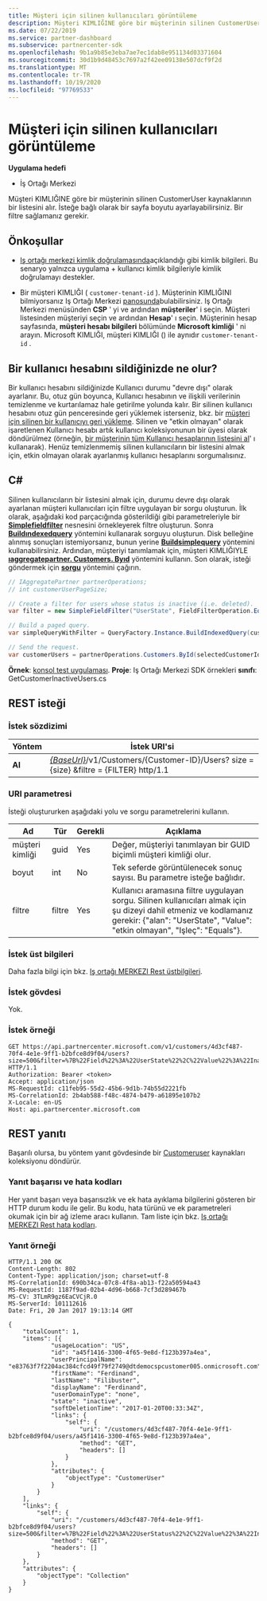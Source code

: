 ```yaml
---
title: Müşteri için silinen kullanıcıları görüntüleme
description: Müşteri KIMLIĞINE göre bir müşterinin silinen CustomerUser kaynaklarının bir listesini alır. İsteğe bağlı olarak bir sayfa boyutu ayarlayabilirsiniz. Bir filtre sağlamanız gerekir.
ms.date: 07/22/2019
ms.service: partner-dashboard
ms.subservice: partnercenter-sdk
ms.openlocfilehash: 9b1a9b85e3eba7ae7ec1dab8e951134d03371604
ms.sourcegitcommit: 30d1b9d48453c7697a2f42ee09138e507dcf9f2d
ms.translationtype: MT
ms.contentlocale: tr-TR
ms.lasthandoff: 10/19/2020
ms.locfileid: "97769533"
---
```

# <a name="view-deleted-users-for-a-customer"></a>Müşteri için silinen kullanıcıları görüntüleme

**Uygulama hedefi**

- İş Ortağı Merkezi

Müşteri KIMLIĞINE göre bir müşterinin silinen CustomerUser kaynaklarının bir listesini alır. İsteğe bağlı olarak bir sayfa boyutu ayarlayabilirsiniz. Bir filtre sağlamanız gerekir.

## <a name="prerequisites"></a>Önkoşullar

- [Iş ortağı merkezi kimlik doğrulamasında](partner-center-authentication.md)açıklandığı gibi kimlik bilgileri. Bu senaryo yalnızca uygulama + kullanıcı kimlik bilgileriyle kimlik doğrulamayı destekler.

- Bir müşteri KIMLIĞI ( `customer-tenant-id` ). Müşterinin KIMLIĞINI bilmiyorsanız Iş Ortağı Merkezi [panosunda](https://partner.microsoft.com/dashboard)bulabilirsiniz. Iş Ortağı Merkezi menüsünden **CSP** ' yi ve ardından **müşteriler**' i seçin. Müşteri listesinden müşteriyi seçin ve ardından **Hesap**' ı seçin. Müşterinin hesap sayfasında, **müşteri hesabı bilgileri** bölümünde **Microsoft kimliği** ' ni arayın. Microsoft KIMLIĞI, müşteri KIMLIĞI () ile aynıdır `customer-tenant-id` .

## <a name="what-happens-when-you-delete-a-user-account"></a>Bir kullanıcı hesabını sildiğinizde ne olur?

Bir kullanıcı hesabını sildiğinizde Kullanıcı durumu "devre dışı" olarak ayarlanır. Bu, otuz gün boyunca, Kullanıcı hesabının ve ilişkili verilerinin temizlenme ve kurtarılamaz hale getirilme yolunda kalır. Bir silinen kullanıcı hesabını otuz gün penceresinde geri yüklemek isterseniz, bkz. bir [müşteri için silinen bir kullanıcıyı geri yükleme](restore-a-user-for-a-customer.md). Silinen ve "etkin olmayan" olarak işaretlenen Kullanıcı hesabı artık kullanıcı koleksiyonunun bir üyesi olarak döndürülmez (örneğin, [bir müşterinin tüm Kullanıcı hesaplarının listesini al](get-a-list-of-all-user-accounts-for-a-customer.md)' ı kullanarak). Henüz temizlenmemiş silinen kullanıcıların bir listesini almak için, etkin olmayan olarak ayarlanmış kullanıcı hesaplarını sorgumalısınız.

## <a name="c"></a>C\#

Silinen kullanıcıların bir listesini almak için, durumu devre dışı olarak ayarlanan müşteri kullanıcıları için filtre uygulayan bir sorgu oluşturun. İlk olarak, aşağıdaki kod parçacığında gösterildiği gibi parametreleriyle bir [**Simplefieldfilter**](/dotnet/api/microsoft.store.partnercenter.models.query.simplefieldfilter) nesnesini örnekleyerek filtre oluşturun. Sonra [**Buildındexedquery**](/dotnet/api/microsoft.store.partnercenter.models.query.queryfactory.buildindexedquery) yöntemini kullanarak sorguyu oluşturun. Disk belleğine alınmış sonuçları istemiyorsanız, bunun yerine [**Buildsimplequery**](/dotnet/api/microsoft.store.partnercenter.models.query.queryfactory.buildsimplequery) yöntemini kullanabilirsiniz. Ardından, müşteriyi tanımlamak için, müşteri KIMLIĞIYLE [**ıaggregatepartner. Customers. Byıd**](/dotnet/api/microsoft.store.partnercenter.customers.icustomercollection.byid) yöntemini kullanın. Son olarak, isteği göndermek için [**sorgu**](/dotnet/api/microsoft.store.partnercenter.customerusers.icustomerusercollection.query) yöntemini çağırın.

``` csharp
// IAggregatePartner partnerOperations;
// int customerUserPageSize;

// Create a filter for users whose status is inactive (i.e. deleted).
var filter = new SimpleFieldFilter("UserState", FieldFilterOperation.Equals, "Inactive");

// Build a paged query.
var simpleQueryWithFilter = QueryFactory.Instance.BuildIndexedQuery(customerUserPageSize, 0, filter);

// Send the request.
var customerUsers = partnerOperations.Customers.ById(selectedCustomerId).Users.Query(simpleQueryWithFilter);
```

**Örnek**: [konsol test uygulaması](console-test-app.md). **Proje**: Iş Ortağı Merkezi SDK örnekleri **sınıfı**: GetCustomerInactiveUsers.cs

## <a name="rest-request"></a>REST isteği

### <a name="request-syntax"></a>İstek sözdizimi

| Yöntem  | İstek URI'si                                                                                                       |
|---------|-------------------------------------------------------------------------------------------------------------------|
| **Al** | [*{BaseUrl}*](partner-center-rest-urls.md)/v1/Customers/{Customer-ID}/Users? size = {size} &filtre = {FILTER} http/1.1 |

### <a name="uri-parameter"></a>URI parametresi

İsteği oluştururken aşağıdaki yolu ve sorgu parametrelerini kullanın.

| Ad        | Tür   | Gerekli | Açıklama                                                                                                                                                                        |
|-------------|--------|----------|------------------------------------------------------------------------------------------------------------------------------------------------------------------------------------|
| müşteri kimliği | guid   | Yes      | Değer, müşteriyi tanımlayan bir GUID biçimli müşteri kimliği olur.                                                                                                            |
| boyut        | int    | No       | Tek seferde görüntülenecek sonuç sayısı. Bu parametre isteğe bağlıdır.                                                                                                     |
| filtre      | filtre | Yes      | Kullanıcı aramasına filtre uygulayan sorgu. Silinen kullanıcıları almak için şu dizeyi dahil etmeniz ve kodlamanız gerekir: {"alan": "UserState", "Value": "etkin olmayan", "Işleç": "Equals"}. |

### <a name="request-headers"></a>İstek üst bilgileri

Daha fazla bilgi için bkz. [Iş ortağı MERKEZI Rest üstbilgileri](headers.md).

### <a name="request-body"></a>İstek gövdesi

Yok.

### <a name="request-example"></a>İstek örneği

```http
GET https://api.partnercenter.microsoft.com/v1/customers/4d3cf487-70f4-4e1e-9ff1-b2bfce8d9f04/users?size=500&filter=%7B%22Field%22%3A%22UserState%22%2C%22Value%22%3A%22Inactive%22%2C%22Operator%22%3A%22equals%22%7D HTTP/1.1
Authorization: Bearer <token>
Accept: application/json
MS-RequestId: c11feb95-55d2-45b6-9d1b-74b55d2221fb
MS-CorrelationId: 2b4ab588-f48c-4874-b479-a61895e107b2
X-Locale: en-US
Host: api.partnercenter.microsoft.com
```

## <a name="rest-response"></a>REST yanıtı

Başarılı olursa, bu yöntem yanıt gövdesinde bir [Customeruser](user-resources.md#customeruser) kaynakları koleksiyonu döndürür.

### <a name="response-success-and-error-codes"></a>Yanıt başarısı ve hata kodları

Her yanıt başarı veya başarısızlık ve ek hata ayıklama bilgilerini gösteren bir HTTP durum kodu ile gelir. Bu kodu, hata türünü ve ek parametreleri okumak için bir ağ izleme aracı kullanın. Tam liste için bkz. [Iş ortağı MERKEZI Rest hata kodları](error-codes.md).

### <a name="response-example"></a>Yanıt örneği

```http
HTTP/1.1 200 OK
Content-Length: 802
Content-Type: application/json; charset=utf-8
MS-CorrelationId: 690b34ca-07c8-4f8a-ab13-f22a50594a43
MS-RequestId: 1187f9ad-02b4-4d96-b668-7cf3d289467b
MS-CV: 3TLmR9gz6EaCVCjR.0
MS-ServerId: 101112616
Date: Fri, 20 Jan 2017 19:13:14 GMT

{
    "totalCount": 1,
    "items": [{
            "usageLocation": "US",
            "id": "a45f1416-3300-4f65-9e8d-f123b397a4ea",
            "userPrincipalName": "e83763f7f2204ac384cfcd49f79f2749@dtdemocspcustomer005.onmicrosoft.com",
            "firstName": "Ferdinand",
            "lastName": "Filibuster",
            "displayName": "Ferdinand",
            "userDomainType": "none",
            "state": "inactive",
            "softDeletionTime": "2017-01-20T00:33:34Z",
            "links": {
                "self": {
                    "uri": "/customers/4d3cf487-70f4-4e1e-9ff1-b2bfce8d9f04/users/a45f1416-3300-4f65-9e8d-f123b397a4ea",
                    "method": "GET",
                    "headers": []
                }
            },
            "attributes": {
                "objectType": "CustomerUser"
            }
        }
    ],
    "links": {
        "self": {
            "uri": "/customers/4d3cf487-70f4-4e1e-9ff1-b2bfce8d9f04/users?size=500&filter=%7B%22Field%22%3A%22UserStatus%22%2C%22Value%22%3A%22Inactive%22%2C%22Operator%22%3A%22equals%22%7D",
            "method": "GET",
            "headers": []
        }
    },
    "attributes": {
        "objectType": "Collection"
    }
}
```
